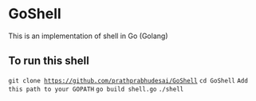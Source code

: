 # GoShell
This is an implementation of shell in Go (Golang)

## To run this shell

<code>git clone https://github.com/prathprabhudesai/GoShell</code>
<code>cd GoShell</code>
<code>Add this path to your GOPATH</code>
<code>go build shell.go</code>
<code>./shell</code>

